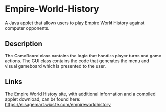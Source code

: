 # Empire-World-History
A Java applet that allows users to play Empire World History against computer opponents.

## Description
The GameBoard class contains the logic that handles player turns and game actions. The GUI class contains the code that generates the menu and visual gameboard which is presented to the user.

## Links
The Empire World History site, with additional information and a compiled applet download, can be found here: https://elisagemart.wixsite.com/empireworldhistory
